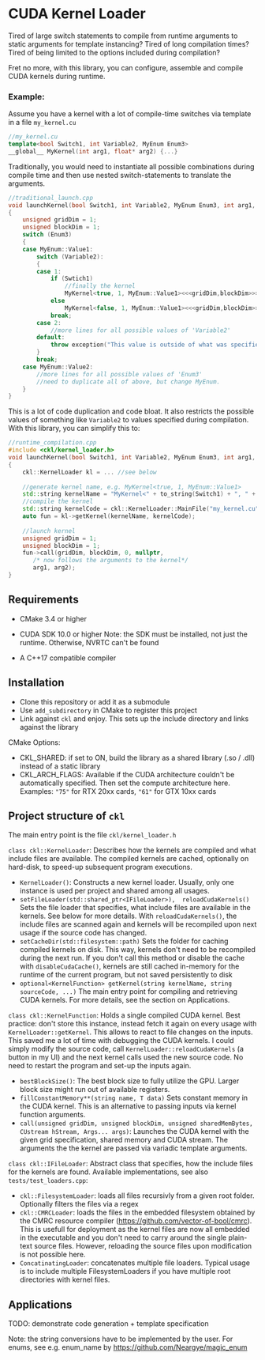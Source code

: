 # CUDA Kernel Loader

Tired of large switch statements to compile from runtime arguments to static arguments for template instancing?
Tired of long compilation times?
Tired of being limited to the options included during compilation?

Fret no more, with this library, you can configure, assemble and compile CUDA kernels during runtime.



### Example:
Assume you have a kernel with a lot of compile-time switches via template in a file `my_kernel.cu`

```c++
//my_kernel.cu
template<bool Switch1, int Variable2, MyEnum Enum3>
__global__ MyKernel(int arg1, float* arg2) {...}
```

Traditionally, you would need to instantiate all possible combinations during compile time and then use nested switch-statements to translate the arguments.

```c++
//traditional_launch.cpp
void launchKernel(bool Switch1, int Variable2, MyEnum Enum3, int arg1, float* arg2)
{
    unsigned gridDim = 1;
    unsigned blockDim = 1;
    switch (Enum3)
    {
    case MyEnum::Value1:
        switch (Variable2):
        {
        case 1:
            if (Swtich1)
                //finally the kernel
                MyKernel<true, 1, MyEnum::Value1><<<gridDim,blockDim>>>(arg1, arg2);
            else
                MyKernel<false, 1, MyEnum::Value1><<<gridDim,blockDim>>>(arg1, arg2);
            break;
        case 2:
            //more lines for all possible values of 'Variable2'
        default:
            throw exception("This value is outside of what was specified during compilation :( ");
        }
        break;
    case MyEnum::Value2:
        //more lines for all possible values of 'Enum3'
        //need to duplicate all of above, but change MyEnum.
    }
}
```

This is a lot of code duplication and code bloat. It also restricts the possible values of something like `Variable2` to values specified during compilation.
With this library, you can simplify this to:

```c++
//runtime_compilation.cpp
#include <ckl/kernel_loader.h>
void launchKernel(bool Switch1, int Variable2, MyEnum Enum3, int arg1, float* arg2)
{
    ckl::KernelLoader kl = ... //see below
    
    //generate kernel name, e.g. MyKernel<true, 1, MyEnum::Value1>
    std::string kernelName = "MyKernel<" + to_string(Switch1) + ", " + to_string(Variable2) + ", " + to_string(Enum3) + ">";
    //compile the kernel
    std::string kernelCode = ckl::KernelLoader::MainFile("my_kernel.cu");
    auto fun = kl->getKernel(kernelName, kernelCode);
    
    //launch kernel
    unsigned gridDim = 1;
    unsigned blockDim = 1;
    fun->call(gridDim, blockDim, 0, nullptr, 
       /* now follows the arguments to the kernel*/
       arg1, arg2);
}
```



## Requirements

 - CMake 3.4 or higher

 - CUDA SDK 10.0 or higher
   Note: the SDK must be installed, not just the runtime. Otherwise, NVRTC can't be found

 - A C++17 compatible compiler


## Installation

- Clone this repository or add it as a submodule
- Use `add_subdirectory` in CMake to register this project
- Link against `ckl` and enjoy. This sets up the include directory and links against the library

CMake Options:

- CKL_SHARED: if set to ON, build the library as a shared library (.so / .dll) instead of a static library
- CKL_ARCH_FLAGS: Available if the CUDA architecture couldn't be automatically specified. Then set the compute architecture here. Examples: `"75"` for RTX 20xx cards, `"61"` for GTX 10xx cards



## Project structure of `ckl`

The main entry point is the file `ckl/kernel_loader.h`

`class ckl::KernelLoader`:
Describes how the kernels are compiled and what include files are available. The compiled kernels are cached, optionally on hard-disk, to speed-up subsequent program executions.
- `KernelLoader()`:
  Constructs a new kernel loader. Usually, only one instance is used per project and shared among all usages.
- `setFileLoader(std::shared_ptr<IFileLoader>),  reloadCudaKernels()`
  Sets the file loader that specifies, what include files are available in the kernels. See below for more details. With `reloadCudaKernels()`, the include files are scanned again and kernels will be recompiled upon next usage if the source code has changed.
- `setCacheDir(std::filesystem::path)`
  Sets the folder for caching compiled kernels on disk. This way, kernels don't need to be recompiled during the next run. If you don't call this method or disable the cache with `disableCudaCache()`, kernels are still cached in-memory for the runtime of the current program, but not saved persistently to disk
- `optional<KernelFunction> getKernel(string kernelName, string sourceCode, ...)`
  The main entry point for compiling and retrieving CUDA kernels. For more details, see the section on Applications.
  

`class ckl::KernelFunction`:
Holds a single compiled CUDA kernel.
Best practice: don't store this instance, instead fetch it again on every usage with `KernelLoader::getKernel`. This allows to react to file changes on the inputs. This saved me a lot of time with debugging the CUDA kernels. I could simply modify the source code, call `KernelLoader::reloadCudaKernels` (a button in my UI) and the next kernel calls used the new source code. No need to restart the program and set-up the inputs again.
- `bestBlockSize()`:
  The best block size to fully utilize the GPU. Larger block size might run out of available registers.
- `fillConstantMemory**(string name, T data)`
  Sets constant memory in the CUDA kernel. This is an alternative to passing inputs via kernel function arguments.
- `call(unsigned gridDim, unsigned blockDim, unsigned sharedMemBytes, CUstream hStream, Args... args)`:
  Launches the CUDA kernel with the given grid specification, shared memory and CUDA stream. The arguments the the kernel are passed via variadic template arguments.

`class ckl::IFileLoader`:
Abstract class that specifies, how the include files for the kernels are found.
Available implementations, see also `tests/test_loaders.cpp`:

- `ckl::FilesystemLoader`: loads all files recursivly from a given root folder. Optionally filters the files via a regex
- `ckl::CMRCLoader`: loads the files in the embedded filesystem obtained by the CMRC resource compiler (https://github.com/vector-of-bool/cmrc).
  This is usefull for deployment as the kernel files are now all embedded in the executable and you don't need to carry around the single plain-text source files. However, reloading the source files upon modification is not possible here.
- `ConcatinatingLoader`: concatenates multiple file loaders. Typical usage is to include multiple FilesystemLoaders if you have multiple root directories with kernel files.

## Applications

TODO: demonstrate code generation + template specification

Note: the string conversions have to be implemented by the user.
For enums, see e.g. enum_name by https://github.com/Neargye/magic_enum

